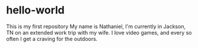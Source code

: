 # hello-world
This is my first repository
My name is Nathaniel, I'm currently in Jackson, TN on an extended work trip with my wife. 
I love video games, and every so often I get a craving for the outdoors. 
